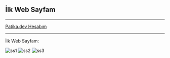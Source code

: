 ## İlk Web Sayfam

---

[Patika.dev Hesabım](https://app.patika.dev/zeynepakkaya)

---

İlk Web Sayfam:

![ss1](https://user-images.githubusercontent.com/112481266/190698060-3c890972-ad26-40e7-b830-405bc9ab5868.png)
![ss2](https://user-images.githubusercontent.com/112481266/190697710-0670a325-aa24-44c0-bafa-e149d00feed7.png)
![ss3](https://user-images.githubusercontent.com/112481266/190697726-fd3c9b2c-8913-4ecb-9866-2d9565a6e41f.png)
